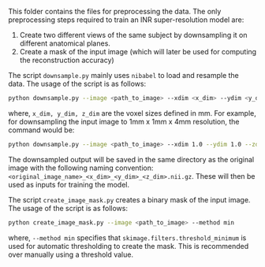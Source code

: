 This folder contains the files for preprocessing the data. The only preprocessing steps required to train an INR super-resolution model are: 

1. Create two different views of the same subject by downsampling it on different anatomical planes. 
2. Create a mask of the input image (which will later be used for computing the reconstruction accuracy)


The script `downsample.py` mainly uses `nibabel` to load and resample the data. The usage of the script is as follows:

```bash
python downsample.py --image <path_to_image> --xdim <x_dim> --ydim <y_dim> --zdim <z_dim>
```
where, `x_dim, y_dim, z_dim` are the voxel sizes defined in mm. For example, for downsampling the input image to 1mm x 1mm x 4mm resolution, the command would be:

```bash
python downsample.py --image <path_to_image> --xdim 1.0 --ydim 1.0 --zdim 4.0
```

The downsampled output will be saved in the same directory as the original image with the following naming convention: `<original_image_name>_<x_dim>_<y_dim>_<z_dim>.nii.gz`. These will then be used as inputs for training the model. 


The script `create_image_mask.py` creates a binary mask of the input image. The usage of the script is as follows:

```bash
python create_image_mask.py --image <path_to_image> --method min
```
where, `--method min` specifies that `skimage.filters.threshold_minimum` is used for automatic thresholding to create the mask. This is recommended over manually using a threshold value. 

